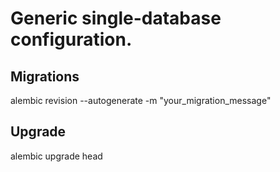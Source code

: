 # Generic single-database configuration.

## Migrations
alembic revision --autogenerate -m "your_migration_message"

## Upgrade
alembic upgrade head